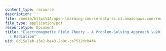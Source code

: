 ```yaml
---
content_type: resource
description: ''
file: /media/https%3A/open-learning-course-data-rc.s3.amazonaws.com/res-6-002-electromagnetic-field-theory-a-problem-solving-approach-spring-2008/8d15e7ab13a2be432b8cce7512dcb4f4_MITRES_6_002S08_chapter9.pdf
file_type: application/pdf
resourcetype: Document
title: "Electromagnetic Field Theory - A Problem-Solving Approach \u2013 Chapter 9:\
  \ Radiation"
uid: 8d15e7ab-13a2-be43-2b8c-ce7512dcb4f4
---
```

